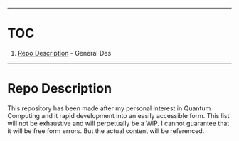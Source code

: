 <!---
Fri 01 Jul 2022 01:44:28 PM UTC
Portfolio Website - m0ham3d.com
--->




----
# TOC

1. [Repo Description](#repo-description) - General Des

----
# Repo Description
This repository has been made after my personal interest in Quantum Computing and it rapid development into an easily accessible form. This list will not be exhaustive and will perpetually be a WIP. I cannot guarantee that it will be free form errors. But the actual content will be referenced.

